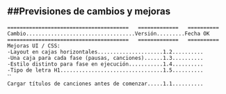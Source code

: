 ##Previsiones de cambios y mejoras  
---
`=======================================   =============   ==========`  
`Cambio...................................Versión.........Fecha OK`  
`=======================================   =============   ==========`  
`Mejoras UI / CSS:`  
`-Layout en cajas horizontales.....................1.2..........`  
`-Una caja para cada fase (pausas, canciones)......1.3..........`  
`-Estilo distinto para fase en ejecución...........1.4..........`  
`-Tipo de letra H1.................................1.5..........`  
``  
`Cargar títulos de canciones antes de comenzar.....1.1..........`
